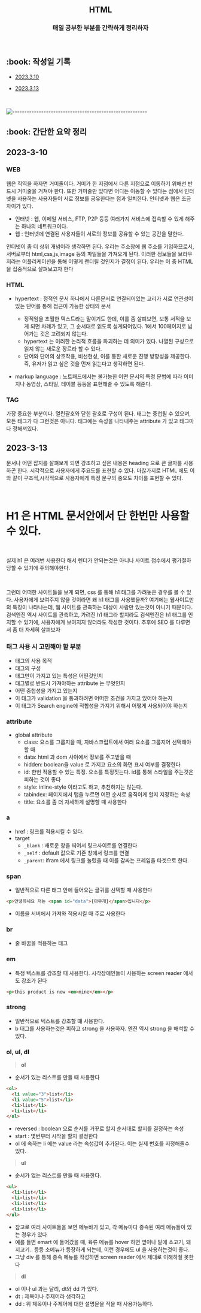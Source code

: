 <h2 align="center"> HTML </h1>
<h3 align="center"> 매일 공부한 부분을 간략하게 정리하자 </h3> 
<br />

<h2 id="프로젝트소개"> :book: 작성일 기록 </h2>

- [2023.3.10](#2023-3-10)
- [2023.3.13](#2023-3-13)

  <br />

![--------------------------------------------------------](https://raw.githubusercontent.com/andreasbm/readme/master/assets/lines/rainbow.png)

<h2 id="프로젝트소개"> :book: 간단한 요약 정리 </h2>

## 2023-3-10

### WEB

<p>웹은 직역을 하자면 거미줄이다. 거미가 한 지점에서 다른 지점으로 이동하기 위해선 반드시 거미줄을 거쳐야 한다. 또한 거미줄만 있다면 어디든 이동할 수 있다는 점에서 인터넷을 사용하는 사용자들이 서로 정보를 공유한다는 점과 일치한다. 인터넷과 웹은 조금 차이가 있다.</p>

- 인터넷 : 웹, 이메일 서비스, FTP, P2P 등등 여러가지 서비스에 접속할 수 있게 해주는 하나의 네트워크이다.
- 웹 : 인터넷에 연결된 사용자들이 서로의 정보를 공유할 수 있는 공간을 말한다.

<p>인터넷이 좀 더 상위 개념이라 생각하면 된다. 우리는 주소창에 웹 주소를 기입하므로서, 서버로부터 html,css,js,image 등의 파일들을 가져오게 된다. 이러한 정보들을 브라우저라는 어플리케이션을 통해 어떻게 랜더될 것인지가 결정이 된다. 우리는 이 중 HTML 을 집중적으로 살펴보고자 한다</p>

### HTML

- hypertext : 정적인 문서 하나에서 다른문서로 연결되어있는 고리가 서로 연관성이 있는 단어를 통해 접근이 가능한 상태의 문서

  - 정적임을 초월한 텍스트라는 말이기도 한데, 이를 좀 살펴보면, 보통 서적을 보게 되면 차례가 있고, 그 순서대로 읽도록 설계되어있다. 1에서 100페이지로 넘어가는 것은 고려되지 않는다.
  - hypertext 는 이러한 논리적 흐름을 파괴하는 데 의미가 있다. 나열된 구성으로 읽지 않는 새로운 장르라 할 수 있다.
  - 단어와 단어의 상호작용, 비선현성, 이를 통한 새로운 진행 방향성을 제공한다. 즉, 유저가 읽고 싶은 것을 먼저 읽는다고 생각하면 된다.

- markup language : 노트패드에서는 불가능한 어떤 문서의 특정 문법에 따라 이미지나 동영상, 스타일, 테이블 등등을 표현해줄 수 있도록 해준다.

### TAG

<p>가장 중요한 부분이다. 열린괄호와 닫힌 괄호로 구성이 된다. 태그는 중첩될 수 있으며, 모든 태그가 다 그런것은 아니다. 태그에는 속성을 나타내주는 attribute 가 있고 태그마다 정해져있다.</p>

## 2023-3-13

<p>문서나 어떤 잡지를 살펴보게 되면 강조하고 싶은 내용은 heading 으로 큰 글자를 사용하곤 한다. 시각적으로 사용자에게 주요도를 표현할 수 있다. 마찮가지로 HTML 에도 이와 같이 구조적,시각적으로 사용자에게 특정 문구의 중요도 차이를 표현할 수 있다.</p>
<br />

<h1>H1 은 HTML 문서안에서 단 한번만 사용할 수 있다.</h1>

<br />

<p>실제 h1 은 여러번 사용한다 해서 렌더가 안되는것은 아니나 사이트 점수에서 평가절하당할 수 있기에 주의해야한다.</p><br />

<p>그런데 어떠한 사이트들을 보게 되면, css 를 통해 h1 태그를 가려놓은 경우를 볼 수 있다. 사용자에게 보여주지 않을 것이라면 왜 h1 태그를 사용했을까? 여기에는 웹사이트만의 특징이 나타나는데, 웹 사이트를 관측하는 대상이 사람만 있는것이 아니기 때문이다. 검색엔진 역시 사이트를 관측하고, 가려진 h1 태그라 할지라도 검색엔진은 h1 태그를 인지할 수 있기에, 사용자에게 보여지지 않더라도 작성한 것이다. 추후에 SEO 를 다루면서 좀 더 자세히 살펴보자</p>

### 태그 사용 시 고민해야 할 부분

- 태그의 사용 목적
- 태그의 구성
- 태그만이 가지고 있는 특성은 어떤것인지
- 태그별로 반드시 가져야하는 attribute 는 무엇인지
- 어떤 중첩성을 가지고 있는지
- 이 태그가 validation 을 통과하려면 어떠한 조건을 가지고 있어야 하는지
- 이 태그가 Search engine에 적합성을 가지기 위해서 어떻게 사용되어야 하는지

### attribute

- global attribute
  - class: 요소를 그룹지을 때, 자바스크립트에서 여러 요소를 그룹지어 선택해야할 때
  - data: html 과 dom 사이에서 정보를 주고받을 때
  - hidden: boolean을 value 로 가지고 요소의 화면 표시 여부를 결정한다
  - id: 한번 적용할 수 있는 특징. 요소를 특정짓는다. id를 통해 스타일을 주는것은 피하는 것이 좋다
  - style: inline-style 이라고도 하고, 추천하지는 않는다.
  - tabindex: 페이지에서 탭을 누르면 어떤 순서로 움직이게 할지 지정하는 속성
  - title: 요소를 좀 더 자세하게 설명할 때 사용한다

### a

- href : 링크를 적용시킬 수 있다.
- target
  - `_blank` : 새로운 창을 띄어서 링크사이트를 연결한다
  - `_self` : default 값으로 기존 창에서 링크를 연결
  - `_parent`: ifram 에서 링크를 눌렀을 때 이를 감싸는 프레임을 타겟으로 한다.

### span

- 일반적으로 다른 태그 안에 들어오는 글귀를 선택할 때 사용한다

```html
<p>안녕하세요 저는 <span id="data">{아무개}</span>입니다</p>
```

- 이름을 서버에서 가져와 적용시킬 때 주로 사용한다

### br

- 줄 바꿈을 적용하는 태그

### em

- 특정 텍스트를 강조할 때 사용한다. 시각장애인들이 사용하는 screen reader 에서도 강조가 된다

```html
<p>this product is now <em>mine</em></p>
```

### strong

- 일반적으로 텍스트를 강조할 떄 사용한다.
- b 태그를 사용하는것은 피하고 strong 을 사용하자. 엔진 역시 strong 을 해석할 수 있다.

### ol, ul, dl

> **ol**

- 순서가 있는 리스트를 만들 때 사용한다

```html
<ol>
  <li value="3">list</li>
  <li value="5">list</li>
  <li>list</li>
  <li>list</li>
</ol>
```

- reversed : boolean 으로 순서를 거꾸로 할지 순서대로 할지를 결정하는 속성
- start : 몇번부터 시작을 할지 결정한다
- ol 에 속하는 li 에는 value 라는 속성값이 추가된다. 이는 실제 번호를 지정해줄수 있다.

> **ul**

- 순서가 없는 리스트를 만들 때 사용한다.

```html
<ul>
  <li>list</li>
  <li>list</li>
  <li>list</li>
  <li>list</li>
</ul>
```

- 참고로 여러 사이트들을 보면 메뉴바가 있고, 각 메뉴마다 종속된 여러 메뉴들이 있는 경우가 있다
- 예를 들면 emart 에 들어갔을 때, 육류 메뉴를 hover 하면 옆이나 밑에 소고기, 돼지고기.. 등등 소메뉴가 등장하게 되는데, 이런 경우에도 ul 을 사용하는것이 좋다.
- 그냥 div 를 통해 종속 메뉴를 작성하면 screen reader 에서 제대로 이해하질 못한다

> **dl**

- ol 이나 ul 과는 달리, dt와 dd 가 있다.
- dt : 제목이나 주제어라 생각하고
- dd : 위 제목이나 주제어에 대한 설명문을 적을 때 사용가능하다.
